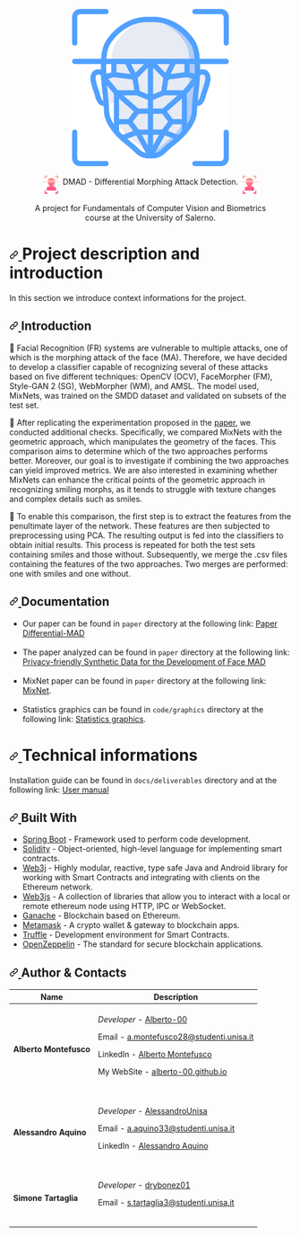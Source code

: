 <p align="center">
  <img width="280px" src="./assets/facial-recognition.png">
</p>
<p align="center" dir="auto">
  <img align="middle" width="32px" src="./assets/face-scan.png"/> 
  DMAD - Differential Morphing Attack Detection.
 <img align="middle" width="32px" src="./assets/face-scan.png"/> <br><br>
  A project for Fundamentals of Computer Vision and Biometrics <br>
  course at the University of Salerno.
</p>

<h1 dir="auto">
  <a id="user-content-project-description-and-introduction" class="anchor" aria-hidden="true" href="#project-description-and-introduction">
    <svg class="octicon octicon-link" viewBox="0 0 16 16" version="1.1" width="16" height="16" aria-hidden="true"><path fill-rule="evenodd" d="M7.775 3.275a.75.75 0 001.06 1.06l1.25-1.25a2 2 0 112.83 2.83l-2.5 2.5a2 2 0 01-2.83 0 .75.75 0 00-1.06 1.06 3.5 3.5 0 004.95 0l2.5-2.5a3.5 3.5 0 00-4.95-4.95l-1.25 1.25zm-4.69 9.64a2 2 0 010-2.83l2.5-2.5a2 2 0 012.83 0 .75.75 0 001.06-1.06 3.5 3.5 0 00-4.95 0l-2.5 2.5a3.5 3.5 0 004.95 4.95l1.25-1.25a.75.75 0 00-1.06-1.06l-1.25 1.25a2 2 0 01-2.83 0z">
      </path>
    </svg>
  </a>
  Project description and introduction
</h1>
<p dir="auto">In this section we introduce context informations for the project.</p>
<h2 dir="auto">
  <a id="user-content-introduction" class="anchor" aria-hidden="true" href="#introduction"><svg class="octicon octicon-link" viewBox="0 0 16 16" version="1.1" width="16" height="16" aria-hidden="true">
    <path fill-rule="evenodd" d="M7.775 3.275a.75.75 0 001.06 1.06l1.25-1.25a2 2 0 112.83 2.83l-2.5 2.5a2 2 0 01-2.83 0 .75.75 0 00-1.06 1.06 3.5 3.5 0 004.95 0l2.5-2.5a3.5 3.5 0 00-4.95-4.95l-1.25 1.25zm-4.69 9.64a2 2 0 010-2.83l2.5-2.5a2 2 0 012.83 0 .75.75 0 001.06-1.06 3.5 3.5 0 00-4.95 0l-2.5 2.5a3.5 3.5 0 004.95 4.95l1.25-1.25a.75.75 0 00-1.06-1.06l-1.25 1.25a2 2 0 01-2.83 0z">
    </path>
    </svg>
  </a>
  Introduction
</h2>
<p dir="auto">
  🧠 Facial Recognition (FR) systems are vulnerable to multiple attacks, one of which is the morphing attack of the face (MA). Therefore, we have decided to develop a classifier capable of recognizing several of these attacks based on five different techniques: OpenCV (OCV), FaceMorpher (FM), Style-GAN 2 (SG), WebMorpher (WM), and AMSL. The model used, MixNets, was trained on the SMDD dataset and validated on subsets of the test set.
</p>

<p dir="auto">
🧠 After replicating the experimentation proposed in the <a href="./paper/paper analizzato.pdf"> paper</a>, we conducted additional checks. Specifically, we compared MixNets with the geometric approach, which manipulates the geometry of the faces. This comparison aims to determine which of the two approaches performs better. Moreover, our goal is to investigate if combining the two approaches can yield improved metrics. We are also interested in examining whether MixNets can enhance the critical points of the geometric approach in recognizing smiling morphs, as it tends to struggle with texture changes and complex details such as smiles.
</p>
 
<p dir="auto">
🧠 To enable this comparison, the first step is to extract the features from the penultimate layer of the network. These features are then subjected to preprocessing using PCA. The resulting output is fed into the classifiers to obtain initial results. This process is repeated for both the test sets containing smiles and those without. Subsequently, we merge the .csv files containing the features of the two approaches. Two merges are performed: one with smiles and one without.
</p>

<h2 dir="auto">
  <a id="user-content-documentation" class="anchor" aria-hidden="true" href="#documentation">
    <svg class="octicon octicon-link" viewBox="0 0 16 16" version="1.1" width="16" height="16" aria-hidden="true">
      <path fill-rule="evenodd" d="M7.775 3.275a.75.75 0 001.06 1.06l1.25-1.25a2 2 0 112.83 2.83l-2.5 2.5a2 2 0 01-2.83 0 .75.75 0 00-1.06 1.06 3.5 3.5 0 004.95 0l2.5-2.5a3.5 3.5 0 00-4.95-4.95l-1.25 1.25zm-4.69 9.64a2 2 0 010-2.83l2.5-2.5a2 2 0 012.83 0 .75.75 0 001.06-1.06 3.5 3.5 0 00-4.95 0l-2.5 2.5a3.5 3.5 0 004.95 4.95l1.25-1.25a.75.75 0 00-1.06-1.06l-1.25 1.25a2 2 0 01-2.83 0z">
      </path>
    </svg>
  </a>
  Documentation
</h2>
<ul dir="auto">
<li>Our paper can be found in <code>paper</code> directory at the following link: <a href="/paper/paper analizzato.pdf" rel="nofollow">Paper Differential-MAD</a></li><br>
<li>The paper analyzed can be found in <code>paper</code> directory at the following link: <a href="/paper/paper analizzato.pdf" rel="nofollow">
  <br>Privacy-friendly Synthetic Data for the Development of Face MAD</a></li><br>
<li>MixNet paper can be found in <code>paper</code> directory at the following link: <a href="./paper/MixNet-paper.pdf" rel="nofollow">MixNet</a>.</li><br>
<li>Statistics graphics can be found in <code>code/graphics</code> directory at the following link: <a href="./code/graphics" rel="nofollow">Statistics graphics</a>.</li>
</ul>
<h1 dir="auto">
  <a id="user-content-technical-informations" class="anchor" aria-hidden="true" href="#technical-informations">
    <svg class="octicon octicon-link" viewBox="0 0 16 16" version="1.1" width="16" height="16" aria-hidden="true">
      <path fill-rule="evenodd" d="M7.775 3.275a.75.75 0 001.06 1.06l1.25-1.25a2 2 0 112.83 2.83l-2.5 2.5a2 2 0 01-2.83 0 .75.75 0 00-1.06 1.06 3.5 3.5 0 004.95 0l2.5-2.5a3.5 3.5 0 00-4.95-4.95l-1.25 1.25zm-4.69 9.64a2 2 0 010-2.83l2.5-2.5a2 2 0 012.83 0 .75.75 0 001.06-1.06 3.5 3.5 0 00-4.95 0l-2.5 2.5a3.5 3.5 0 004.95 4.95l1.25-1.25a.75.75 0 00-1.06-1.06l-1.25 1.25a2 2 0 01-2.83 0z">
      </path>
    </svg>
  </a>
  Technical informations
</h1>
<p dir="auto">Installation guide can be found in <code>docs/deliverables</code> directory and at the following link: <a href="https://github.com/Alberto-00/Blockchain-Authentication/blob/main/docs/deliverables/MDI.pdf" rel="nofollow">User manual</a>
</p>

<h2 dir="auto">
  <a id="user-content-built-with" class="anchor" aria-hidden="true" href="#built-with"><svg class="octicon octicon-link" viewBox="0 0 16 16" version="1.1" width="16" height="16" aria-hidden="true">
    <path fill-rule="evenodd" d="M7.775 3.275a.75.75 0 001.06 1.06l1.25-1.25a2 2 0 112.83 2.83l-2.5 2.5a2 2 0 01-2.83 0 .75.75 0 00-1.06 1.06 3.5 3.5 0 004.95 0l2.5-2.5a3.5 3.5 0 00-4.95-4.95l-1.25 1.25zm-4.69 9.64a2 2 0 010-2.83l2.5-2.5a2 2 0 012.83 0 .75.75 0 001.06-1.06 3.5 3.5 0 00-4.95 0l-2.5 2.5a3.5 3.5 0 004.95 4.95l1.25-1.25a.75.75 0 00-1.06-1.06l-1.25 1.25a2 2 0 01-2.83 0z">
    </path>
    </svg>
  </a>
  Built With
  </h2>
<ul dir="auto">
  <li><a href="https://spring.io/projects/spring-boot" rel="nofollow">Spring Boot</a> - Framework used to perform code development.</li>
  <li><a href="https://docs.soliditylang.org/en/v0.8.15/" rel="nofollow">Solidity</a> - Object-oriented, high-level language for implementing smart contracts.</li>
  <li><a href="https://docs.web3j.io/4.8.7/" rel="nofollow">Web3j</a> - Highly modular, reactive, type safe Java and Android library for working with Smart Contracts and integrating with clients on the Ethereum network.</li>
  <li><a href="https://web3js.readthedocs.io/en/v1.7.5/" rel="nofollow">Web3js</a> - A collection of libraries that allow you to interact with a local or remote ethereum node using HTTP, IPC or WebSocket.</li>
  <li><a href="https://trufflesuite.com/ganache/" rel="nofollow">Ganache</a> - Blockchain based on Ethereum.</li>
  <li><a href="https://metamask.io/" rel="nofollow">Metamask</a> - A crypto wallet & gateway to blockchain apps.</li>
  <li><a href="https://trufflesuite.com/" rel="nofollow">Truffle</a> - Development environment for Smart Contracts.</li>
  <li><a href="https://www.openzeppelin.com/" rel="nofollow">OpenZeppelin</a> - The standard for secure blockchain applications.</li>
</ul>

<h2 dir="auto">
  <a id="user-content-authors" class="anchor" aria-hidden="true" href="#authors">
    <svg class="octicon octicon-link" viewBox="0 0 16 16" version="1.1" width="16" height="16" aria-hidden="true"><path fill-rule="evenodd" d="M7.775 3.275a.75.75 0 001.06 1.06l1.25-1.25a2 2 0 112.83 2.83l-2.5 2.5a2 2 0 01-2.83 0 .75.75 0 00-1.06 1.06 3.5 3.5 0 004.95 0l2.5-2.5a3.5 3.5 0 00-4.95-4.95l-1.25 1.25zm-4.69 9.64a2 2 0 010-2.83l2.5-2.5a2 2 0 012.83 0 .75.75 0 001.06-1.06 3.5 3.5 0 00-4.95 0l-2.5 2.5a3.5 3.5 0 004.95 4.95l1.25-1.25a.75.75 0 00-1.06-1.06l-1.25 1.25a2 2 0 01-2.83 0z">
      </path>
    </svg>
  </a>
  Author & Contacts
</h2>


| Name | Description |
| --- | --- |
| <p dir="auto"><strong>Alberto Montefusco</strong> |<br><em>Developer</em> - <a href="https://github.com/Alberto-00">Alberto-00</a></p><p dir="auto">Email - <a href="mailto:a.montefusco28@studenti.unisa.it">a.montefusco28@studenti.unisa.it</a></p><p dir="auto">LinkedIn - <a href="https://www.linkedin.com/in/alberto-montefusco">Alberto Montefusco</a></p><p dir="auto">My WebSite - <a href="https://alberto-00.github.io/">alberto-00.github.io</a></p><br>|
| <p dir="auto"><strong>Alessandro Aquino</strong> |<br><em>Developer</em>   - <a href="https://github.com/AlessandroUnisa">AlessandroUnisa</a></p><p dir="auto">Email - <a href="mailto:a.aquino33@studenti.unisa.it">a.aquino33@studenti.unisa.it</a></p><p dir="auto">LinkedIn - <a href="https://www.linkedin.com/in/alessandro-aquino-62b74218a/">Alessandro Aquino</a></p><br>|
| <p dir="auto"><strong>Simone Tartaglia</strong> |<br><em>Developer</em>   - <a href="https://github.com/drybonez01">drybonez01</a></p><p dir="auto">Email - <a href="mailto:s.tartaglia3@studenti.unisa.it">s.tartaglia3@studenti.unisa.it</a></p><br>|
